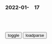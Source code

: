 ### 2022-01-　17

```note
```

<table id="tbc" style="white-space:pre-wrap">
</table>
<button onclick="toggleb()">toggle</button>
<button onclick="loadparse()">loadparse</button>
<br>
<!-- 🌸<br>🍅-　-🍑<hr>🍀 -->
<pre>
<textarea rows="30" cols="100" style="display: none" id="tar">

<font size="2"><b>
电影：富二代不学无术，老爸只留给他箱家产，打开简直笑岔气,影视,喜剧片,好看视频</b></font><br>
https://haokan.baidu.com/v?vid=8841472949734793455&sfrom=baidu-feed

自力更生

<font size="1" style="color:#DCDCDC"><b>2022/1/17 下午8:32:49</b></font><br>

<font size="2"><b>
马化腾的求生欲，全网都感受到了！</b></font><br>
http://app.myzaker.com/news/article.php?pk=61e10f808e9f097c79511392

<font size="1" style="color:#DCDCDC"><b>2022/1/17 下午7:47:32</b></font><br>

<font size="2"><b>
肖申克救赎：为了越狱，安迪做了万全准备，临走前还带走了这个,影视,犯罪片,好看视频</b></font><br>
https://haokan.baidu.com/v?vid=2792287267647346418&sfrom=baidu-feed

安迪在我难以想象有多臭的下水道中，向着自由的方向爬了将近五百米。可能叫我爬，我都不回去爬。将近五百米，有五个足球场那么长。

<font size="1" style="color:#DCDCDC"><b>2022/1/17 下午7:35:33</b></font><br>

<font size="2"><b>
同样是600多亿的军费，为何俄方节衣缩食，印度却全球“撒币”？</b></font><br>
https://mbd.baidu.com/newspage/data/landingsuper?context=%7B%22nid%22%3A%22news_9373171081376494737%22%7D&n_type=-1&p_from=-1

<font size="1" style="color:#DCDCDC"><b>2022/1/17 下午5:14:22</b></font><br>

<font size="2"><b>
z方抗议瑞士公布g员财产？假的！瑞士银行移交客户资料？真的！</b></font><br>
https://view.inews.qq.com/a/20220109A03C7A00

<font size="1" style="color:#DCDCDC"><b>2022/1/17 下午5:07:20</b></font><br>

<font size="2"><b>
美g调查全款买房者收入来源是否合法，我们也应该调查一下</b></font><br>
https://view.inews.qq.com/a/20220106V07OPL00

<font size="1" style="color:#DCDCDC"><b>2022/1/17 下午5:12:11</b></font><br>

<font size="2"><b>
1973年周e来重回延安，吃饭的时候留下了眼泪：我对不起延安rm</b></font><br>
https://mbd.baidu.com/newspage/data/landingsuper?context=%7B%22nid%22%3A%22news_9723160669449094021%22%7D&n_type=-1&p_from=-1

为了进一步了解延安的真实情况，周z理决定要到百b家中去拜访调研。

就在众人谈论酣畅之际，周总理看到一位老人习惯性的将吃完米饭的碗再用白开水冲一遍喝下去。老人的这个行为一瞬间就让周总理掩面哭泣。

现场的每个人都低下了头，周z理沉默了半晌说：“同志们，是我对不起你们，让你们受苦了。”正如周z理所说，延安是g命的发源地。d和组织有困难的时候，是延安rm伸出了援助之手。这片哺育了他们的土地，现在依旧贫困如初，周z理很是愧疚。

<font size="1" style="color:#DCDCDC"><b>2022/1/17 下午4:37:46</b></font><br>

<font size="2"><b>
勃列日涅夫一手创建的“第聂伯黑帮”，如今为何轮流掌qw克兰？</b></font><br>
https://mbd.baidu.com/newspage/data/landingsuper?context=%7B%22nid%22%3A%22news_9792964110020120575%22%7D&n_type=-1&p_from=-1

第聂伯彼得罗夫斯克州走出过无数个z治大佬，首批大佬的带头大哥就是参与了推翻赫鲁晓夫z变，并最终成为苏联第四任话事人，统治苏联18年之久的勃列日涅夫
。

<font size="1" style="color:#DCDCDC"><b>2022/1/17 上午11:10:10</b></font><br>

<font size="2"><b>
勃列日涅夫的高明之处，竟悄无声息的将苏联带回了斯大林时代！</b></font><br>
https://baijiahao.baidu.com/s?id=1589947528405761904

<font size="1" style="color:#DCDCDC"><b>2022/1/17 下午3:54:14</b></font><br>

<font size="2"><b>
帝g的黄昏，勃列日涅夫执z18年是如何毁掉苏联的？</b></font><br>
https://mbd.baidu.com/newspage/data/landingsuper?context=%7B%22nid%22%3A%22news_8954806224033510961%22%7D&n_type=-1&p_from=-1

终其一生在他众多评价中，平庸已经算得上不褒不贬的中肯评价了。

话又说回来，生在以铁血著称的斯大林时代，平庸是福！

斯大林的高压z策和铁腕手段，让苏g干部战战兢兢，不是流放就是枪决，平庸度日、不犯错就是万事大吉的为g之道。

勃列日涅夫一定是有大气运的人，没有付出任何代价，没有钻营投机，没有遭受过任何打压迫害，喝水一样爬到苏联q力中心。

赫鲁晓夫是他最大的恩人，
他对赫鲁晓夫表现出奴仆一样的忠心。

赫鲁晓夫对这个小弟非常满意，感觉这就是自己的家奴，从来没有把这个小弟当成威胁看待。

可他不知道的是，正是这个体态憨厚、扮演家奴的小弟正在密谋造反。

他头脑混乱，喜欢凭主观臆想行事，对重大问题采取轻率、浮躁的态度，因此没有z策、策略观点和正确认识，作为一g最高l导人，简直不可思议。

越愚昧无知，越自以为是；越是低微卑下，越是自高自大；越是昏庸，越想装腔作势；越是不学无术，越是喜欢对他人指手画脚。

苏联所有阶层都被他得罪干净，农m和工人讨厌他，干部时常被他羞辱记恨他，军队因他削减军费怨言不断，甚至连克格勃内务部他也毫无尊重可言，动辄辱骂撤职。

这伙人围在一起：“要不废了他吧。”

勃列日涅夫站了出来：“大哥，您老了，回家休息吧。我们已经决定将你罢免。”

说到底，废掉赫鲁晓夫是苏联既得利益团体的反击，为了维护以前的特q和利益，他们不得不联合起来对赫鲁晓夫下手。

赫鲁晓夫下台后，苏斯洛夫和谢列平因为争夺大位陷入僵持，为了避免两败俱伤，他们同意推举勃列日涅夫出任苏联最高l导人。

灰衣主教苏斯洛夫和克格勃主席谢列平以为他们找了一个傀儡，但结果是被小“钳工”勃列日涅夫KO出局。

他选择继承斯大林模式，至于执z了十年的赫鲁晓夫，除了留下几个名字外，其他全被勃列日涅夫废除，和几十年后的奥巴马待遇一样一样的。

通过否定赫鲁晓夫的改g，勃列日涅夫挽回了人心，特别是特q阶级，毕竟他是苏联既得利益集团推出的代表。

经济改g 从稳健到停滞

准备于1966年推行“新经济体z”。

其实质是在计划经济框架内，有限地利用市场机制，以行z手段为主辅之以经济手段管理经济。

为了维护苏联既得利益集团的利益，他们排斥学习西方的改g，认为只有坚守斯大林模式才能保护苏联胜利的果实。

苏联的经济增长速度逐渐缓慢，直至停滞不前，经济体z不适应生产力发展的弊端日益暴露。

究其原因：

其一，对在sh主义条件下的市场机制调节经济的作用缺乏认识；

其二，“新经济体z”改g的中断，g僚主义、平均主义盛行。

苏联难得的一次复兴的机会，没了。

勃列日涅夫对斯大林模式的继承是全面的。

上台后第一时间取消了赫鲁晓夫在苏共22大上制定的干部轮换制，恢复g员职务任命制和终sz。

人人都想吃公粮，g务员队伍在他手里扩大了5倍，

1980年时，2.2亿人口的苏联拥有1800万g务员。

举贤不避亲他做到了，“第聂伯帮”和d内的校友会说明了一切。

苏联的高层、中层不能和勃列日涅夫一样搞家天下，那就凭本事努力搞钱，一切为了搞钱。

勃列日涅夫执z的18年，透支的是斯大林，赫鲁晓夫时期攒下的家底。

他将苏联逐步带入死胡同，经济发展停滞，体z陷于僵硬，g僚主义盛行。

当rm无法忍受这种z度时，墓也就挖好了，何时下葬是时间问题，谁来埋葬这个帝g也不过是历史的偶然。

1982年11月10日，76岁的勃列日涅夫睡梦中死在别墅的卧室里。

苏联的第六任话事人契尔年科先生是最没有存在感的l导人，资质和他的老大一样平庸。

平庸了13个月，挂了。

1984年2月接任苏g总s记，4月开始说话都困难，离世前半个月还被人从病床上架起来接受电视采访，1985年3月病逝，享年74岁。

1982年到1985年，苏联在三年里死了三任gjl导人，以至于1981年上任的美国总统里根没来得及会见任何一个，他们就都离世了。

勃列日涅夫恢复了g员终身z的后果终于显现出来，20年后苏gq力核心全都是垂垂老矣的老头。

<font size="1" style="color:#DCDCDC"><b>2022/1/17 下午3:51:26</b></font><br>

<font size="2"><b>
8.9高分治愈电影，拯救人生低谷,影视,科幻片,好看视频</b></font><br>
https://haokan.baidu.com/v?vid=12419266058233073916

<font size="1" style="color:#DCDCDC"><b>2022/1/17 下午3:49:04</b></font><br>

<font size="2"><b>
18岁成为亿万富翁，一个敢想敢做，敢拼敢赌的富二代,影视,科幻片,好看视频</b></font><br>
https://haokan.baidu.com/v?vid=4587994875989546385

<font size="1" style="color:#DCDCDC"><b>2022/1/17 下午3:01:12</b></font><br>

<font size="2"><b>
没有“鸡汤臭味”的励志电影，即使烂泥，也有生活的权利,影视,伦理片,好看视频</b></font><br>
https://haokan.baidu.com/v?vid=13947746745854553288

<font size="1" style="color:#DCDCDC"><b>2022/1/17 下午3:02:23</b></font><br>

<font size="2"><b>
原来浪漫不是情话，而是我爱你我不说，我只会用一辈子来告诉你,影视,爱情片,好看视频</b></font><br>
https://haokan.baidu.com/v?vid=13793439951848263941

<font size="1" style="color:#DCDCDC"><b>2022/1/17 下午3:02:01</b></font><br>

<font size="2"><b>
从开战到投降，只用了4个小时，自行车VS装甲车，电影《开战日》,影视,战争片,好看视频</b></font><br>
https://haokan.baidu.com/v?vid=9897999520579213694

这是二战中损失最小的gj，从开战到宣告投降，仅仅花画了4个小时。

他的童年被无数人嘲笑和欺凌。

希特勒
梦想着长大之后能成为一名艺术家。可是当他的父亲知道了他的想法之后，却告诉希特勒长大之后必须成为一名和自己一样的公务员。于是从这个时候开始，他便不再好好学习，以此来和他的父亲进行抗争。

后来他的父亲早早就过世了。

希特勒和多数穷苦人一样，把一切的不幸归咎到了犹太人的身上，这也是为日后ts犹太人埋下了祸根。

我们的生命是渺小的，但我们的祖g是伟大的。

听着男人慷慨激昂的演讲，希特勒站在人群中，他感觉从未有过这种感觉，他感觉自己原来可以无比强大。

但他的为人却非常极端。

出院后的希特勒被指派到了德g工人d中做卧底，监视他们的行动。

我们的敌人，就在我们中间。

那些外来者来到这里，夺走了我们的生计。

我们要怎么和他们作斗争，我们要团结，团结成一个强大的德g。

他还把种种事端的矛头，都嫁祸给了犹太人。

希特勒埋下了一家报社，从此有了自己的机关报。

<font size="1" style="color:#DCDCDC"><b>2022/1/17 下午2:55:08</b></font><br>

<font size="2"><b>
真实还原了“恶魔崛起”的过程，一个“流浪汉”到一国元首①,影视,战争片,好看视频</b></font><br>
https://haokan.baidu.com/v?vid=8319912171524043137

我没有上过一天军校，但我却拿下了整个欧洲。

<font size="1" style="color:#DCDCDC"><b>2022/1/17 下午3:02:44</b></font><br>

<font size="3"><b>
真实还原了“恶魔崛起”的过程，一个“流浪汉”到一g元首②,影视,战争片,好看视频</b></font><br>
https://haokan.baidu.com/v?vid=5239286150523120664&sfrom=baidu-feed

现在不是沉默的时候，现在应该gm了。a龖龖囗

g家gm开始了。

希特勒把巴伐利亚军头目卡尔感到一旁的屋子里，谎称自己已经获得德军前总参谋长鲁登道夫的支持，而另一边则派人连忙去接鲁登道夫，并对他说获得了巴伐利亚军头目的支持。

如果我真的有罪，那我的罪就在于保卫了德grm的q利。

直到1929年10月，经济危机席卷全球，使德g失业人数达到了600万，经济危机造成了德gmz对现zq极度不满。

格丽
十分痛苦，因为她被限制了自y，什么都不让她做。
希特勒对事物有着有极强的控制欲，最终外甥女崩溃自杀。

但也有一些看清希特勒极端的记者，报社里开始陆续发布许多阻止希特勒的新闻。希特勒得知消息后，当天就对报社发出了警告。

为了巩固地位，希特勒将不听话的罗姆上校送进了监狱，死前罗姆还对希特勒保持着敬意。

希特勒
将总统和z理两个职务合二为一，自己成为集所有大全于一身的德g元首。

希特勒一方面号召rm参加劳动，大肆修建公g工程，另一方面希特勒大搞gj垄断，这样大大增加了gj的收入和财富。

希特勒
疯狂地进行扩军备战，为了发展军备德g疯狂追加投入。
帝g总债务已经达到惊人的374亿帝g马克，德gzf不惜一切代价来避免gj破产，唯一的出路就是不断地采取过激行为来填补空缺，向外战争无疑是最高效的一种快方法。

这就是恶魔崛起的过程，
希望我带给你的不止于电影。

<font size="1" style="color:#DCDCDC"><b>2022/1/17 下午2:12:29</b></font><br>

<font size="2"><b>
当光盘高速旋转至30000转会怎样？启动的瞬间，场面太硬核！,科学,科学,好看视频</b></font><br>
https://haokan.baidu.com/v?vid=12176952500404354749&sfrom=baidu-feed

<font size="1" style="color:#DCDCDC"><b>2022/1/17 下午2:08:54</b></font><br>

<font size="2"><b>
舆评丨天津、安阳、深圳出现奥密克戎疫情的舆l风险评估</b></font><br>
https://m.thepaper.cn/baijiahao_16319549

<font size="1" style="color:#DCDCDC"><b>2022/1/17 下午2:02:19</b></font><br>

<font size="3"><b>
一部搞笑电影，一场猫狗之战竟拍出了007的赶脚！,搞笑,萌宠,好看视频</b></font><br>
https://haokan.baidu.com/v?vid=6072494776102221605&sfrom=baidu-feed

旺财和来福都是狗d特工。a龖龖囗

企图破坏狗d多年来的努力成果。a龖龖囗

狗d必须紧急调动替补人员。a龖龖囗

这事关人类和狗d的未来。

彻底打乱了狗d的计划。

被喵星人统治，非常凄惨。

强迫埃及人建金字塔，纪念碑，把人类踩在脚底下。

幸好狗d是人类最好的朋友。

顿时老鼠们都高兴坏了。

所以很快狗d们也纷纷行动起来。

<font size="1" style="color:#DCDCDC"><b>2022/1/17 下午1:41:08</b></font><br>

<font size="2"><b>
富贵：洪金宝打扫战场发大财，不料是军事演习，下秒就悲剧了,影视,战争片,好看视频</b></font><br>
https://haokan.baidu.com/v?vid=6899328657820973859&sfrom=baidu-feed

<font size="1" style="color:#DCDCDC"><b>2022/1/17 下午1:36:41</b></font><br>

<font size="2"><b>
房价暴跌，人们却买不起房了！一部电影解读华尔街如何做空房市,财经,房地产,好看视频</b></font><br>
https://haokan.baidu.com/v?vid=4468660243897154272&sfrom=baidu-feed

<font size="1" style="color:#DCDCDC"><b>2022/1/17 下午1:34:52</b></font><br>

<font size="2"><b>
涡环是如何形成的？两个涡环相撞，有趣的科学现象发生了,科学,科普,好看视频</b></font><br>
https://haokan.baidu.com/v?vid=13132941084694762805&sfrom=baidu-feed

<font size="1" style="color:#DCDCDC"><b>2022/1/17 下午1:31:40</b></font><br>

<font size="2"><b>
邪不压正：廖凡想对许晴用上大刑，许晴看到秒怂！,影视,动作片,好看视频</b></font><br>
https://haokan.baidu.com/v?vid=5255567389934736295&sfrom=baidu-feed

我非得看了才能说它不好吗？我就不看，就说它不好。

<font size="1" style="color:#DCDCDC"><b>2022/1/17 下午1:29:51</b></font><br>

<font size="2"><b>
长津湖战役，为何志愿j在车底发现美军，不管死活都要补上一枪？</b></font><br>
https://mbd.baidu.com/newspage/data/landingsuper?context=%7B%22nid%22%3A%22news_9833206141007096345%22%7D&n_type=-1&p_from=-1

美军为了挽回面子，借战场上的“人q问题”在国际上公然发难：污蔑我志愿j违背国际公约，随意杀害“真心”投降的俘虏，

我j历来优待俘虏，甚至在抗日战争时期，面对作恶多端又悍死不降，宁可“武士道”的日本侵略者，一旦控制后也是优待的，怎么会碰上躲在车底的美军，不管死活都要补一枪呢？

志愿j的顺口溜：死了头朝上，不死接着打

志愿j的愤怒：躲在车底的美国兵，都必须给他们补上一枪

<font size="1" style="color:#DCDCDC"><b>2022/1/17 上午11:19:27</b></font><br>

<font size="2"><b>
不留俘虏，炸死上千西方代理人，e军遇袭之后，展开血腥报复袭击_e罗斯_武装_分子</b></font><br>
https://www.sohu.com/na/511575280_121289925

<font size="1" style="color:#DCDCDC"><b>2022/1/17 上午11:26:12</b></font><br>

某亲戚，曾为武j。他战友的父亲曾对他讲，自己经历战俘b动，他此后俘虏一律不留，得已幸存。
另一战友，曾参加zy战争。其所在联队遭遇化装成平敏的武装分子偷袭。连长下令t村，男的全s，女的全j。

<font size="2"><b>
我们看到鬼之所以会害怕，那是因为火力不足,动漫,日本动漫,好看视频</b></font><br>
https://haokan.baidu.com/v?vid=11147029194696734075&sfrom=baidu-feed

<font size="1" style="color:#DCDCDC"><b>2022/1/17 上午11:08:04</b></font><br>

<font size="2"><b>
400年前，西班牙在菲律宾三次t杀h人，明朝是怎么做的？</b></font><br>
https://mbd.baidu.com/newspage/data/landingsuper?context=%7B%22nid%22%3A%22news_9194114362995590595%22%7D&n_type=-1&p_from=-1

明朝将这些海外h人视为“贱m”“弃民m”，认为他们就是突破gj体系而游离在荒蛮之地的人。因此，这些h人基本上得不到祖g的保护。这些h人不得已只能侨居海外岛屿，从事走私贸易，明朝甚至将他们称为“倭寇”。根据研究，明朝中期的倭寇，许多都是由zg商人组成，例如王直、郑芝龙等都是zg人。

到1567年，明朝面临严重的财z危机，于是在福建漳州月港推行“一口通商”，终于在2万公里封闭的海岸上开了一个窗户，
zg经济相对封闭，对海外资源需要较少，

t杀之后，x班牙人又担心自己的行为会得罪明朝，于是向明朝辩解。直到1605年，明朝才回了一封信，这些信代表万历皇帝的口吻对西班牙进行了谴责。

信的最后写道：“海外争斗，未知祸首。又终锅四敏，商贾最贱。岂以贱敏，兴动兵革。又商贾中弃家游海，压冬不回，父兄亲戚，共所不齿，弃之无所可惜，兵之反以劳师。”总之，明朝的意思就是何必为了这些“贱m”伤了大家的和气呢？明朝对海外h人如此冷漠，的确让西班牙人大吃一惊。

<font size="1" style="color:#DCDCDC"><b>2022/1/17 上午10:59:59</b></font><br>

<font size="2"><b>
令人发指！低保办主任将黑手伸向骨癌女孩：7.3万救命钱贪了4万5</b></font><br>
https://mbd.baidu.com/newspage/data/landingsuper?context=%7B%22nid%22%3A%22news_8937451081508024910%22%7D&n_type=-1&p_from=-1

<font size="1" style="color:#DCDCDC"><b>2022/1/17 上午10:05:02</b></font><br>

</textarea>
</pre>
<!-- 🍀<br>🍑-　-🍅<hr>🌸 -->

```tip
```

<script src="https://cdn.jsdelivr.net/npm/jquery@3.5.1/dist/jquery.min.js"></script>

<link rel="stylesheet" href="https://cdn.jsdelivr.net/gh/fancyapps/fancybox@3.5.7/dist/jquery.fancybox.min.css" />
<script src="https://cdn.jsdelivr.net/gh/fancyapps/fancybox@3.5.7/dist/jquery.fancybox.min.js"></script>

<script type="text/javascript">

var __urlRegex = /(\b(https?|ftp|file):\/\/[-A-Z0-9+&@#\/%?=~_|!:,.;]*[-A-Z0-9+&@#\/%=~_|])/ig;
var __imgRegex = /\.(?:jpe?g|gif|png|webp)$/i;

loadparse();

function parseURL($string){

    var exp = __urlRegex;
    return $string.replace(exp,function(match){
            __imgRegex.lastIndex=0;
            if(__imgRegex.test(match)){
                return '<a data-fancybox="gallery" href="' + match.replace("/p=700", "")
                 + '"><img src="' + match.replace("/p=700", "/p=160x200")+'" width="64"></a>';
            }
            else{
                return '<a href="' + match + '" target="_blank">' + match + '</a>';
            }
        }
    );
}

function loadparse() {
  tbc.innerHTML = parseURL(tar.value);
}

function toggleb() {
  var x = document.getElementById("tar");
  if (x.style.display === "none") {
    x.style.display = "";
  } else {
    x.style.display = "none";
  }
}

</script>
